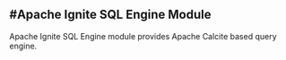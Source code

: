 #Apache Ignite SQL Engine Module
--------------------------

Apache Ignite SQL Engine module provides Apache Calcite based query engine.

